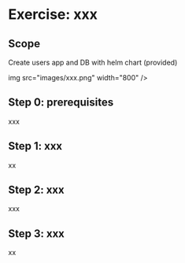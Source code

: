 # Exercise: xxx


## Scope
Create users app and DB with helm chart (provided)

img src="images/xxx.png" width="800" />

## Step 0: prerequisites
xxx

## Step 1: xxx
xx

## Step 2: xxx
xxx


## Step 3: xxx
xx
